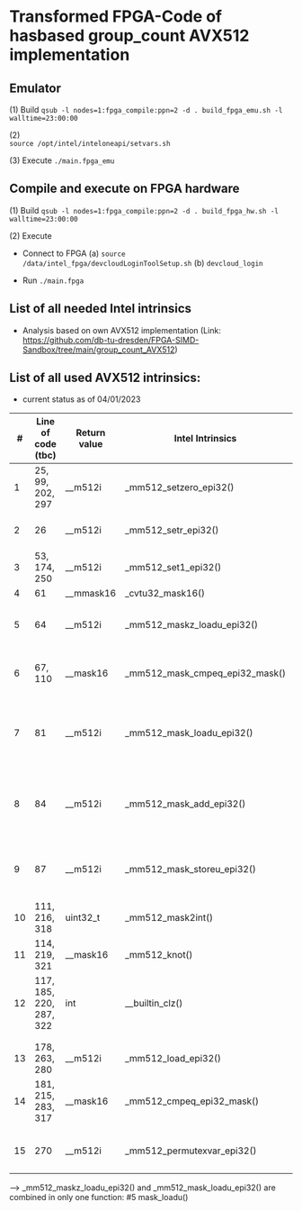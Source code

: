 # Transformed FPGA-Code of hasbased group_count AVX512 implementation 

## Emulator
(1) Build
`qsub -l nodes=1:fpga_compile:ppn=2 -d . build_fpga_emu.sh -l walltime=23:00:00`

(2) 	
`source /opt/intel/inteloneapi/setvars.sh`

(3) Execute
`./main.fpga_emu`

## Compile and execute on FPGA hardware

(1) Build
`qsub -l nodes=1:fpga_compile:ppn=2 -d . build_fpga_hw.sh -l walltime=23:00:00`

(2) Execute
- Connect to FPGA
(a) `source /data/intel_fpga/devcloudLoginToolSetup.sh`
(b) `devcloud_login`

- Run
`./main.fpga`




## List of all needed Intel intrinsics
- Analysis based on own AVX512 implementation (Link: https://github.com/db-tu-dresden/FPGA-SIMD-Sandbox/tree/main/group_count_AVX512)

## List of all used AVX512 intrinsics:
- current status as of 04/01/2023

| # | Line of code (tbc) | Return value | Intel Intrinsics | List of Arguments | used in version of function LinearProbingAVX512 Variantx() | associated function name in FPGA-Code |
| ------------- | ------------- | ------------- | ------------- |------------- | ------------- | ------------- |
| 1 | 25, 99, 202, 297 | __m512i | _mm512_setzero_epi32() | no arguments | global | #1 setzero() |
| 2 | 26 | __m512i | _mm512_setr_epi32() | (int e15, int e14, ... int e1, int e0) | global | #2 setr_16slot() |
| 3 | 53, 174, 250 | __m512i | _mm512_set1_epi32() | (int a) | v1, v2, v3 | #3 set1() |
| 4 | 61 | __mmask16 | _cvtu32_mask16() | (int a) | v1 | #4 cvtu32_mask16() |
| 5 | 64 | __m512i | _mm512_maskz_loadu_epi32() | (__mmask16 k, void const* mem_addr) | v1 | #5 mask_loadu() |
| 6 | 67, 110 | __mask16 | _mm512_mask_cmpeq_epi32_mask() | (__mmask16 k1, __m512i a, __m512i b) | v1 | #6 mask_cmpeq_epi32_mask()  |
| 7 | 81 | __m512i | _mm512_mask_loadu_epi32() | (__m512i src, __mmask16 k, void const* mem_addr) | v1 | #5 mask_loadu()  |
| 8 | 84 | __m512i | _mm512_mask_add_epi32() | (__m512i src, __mmask16 k, __m512i a, __m512i b) | v1 | #7 mask_add_epi32() |
| 9 | 87 | __m512i | _mm512_mask_storeu_epi32() | (void* mem_addr, __mmask16 k, __m512i a) | v1 | #8 mask_storeu_epi32() |
| 10 | 111, 216, 318 | uint32_t | _mm512_mask2int() | (__mmask16 k1) | v1, v2, v3 | #9 mask2int() |
| 11 | 114, 219, 321 | __mask16 | _mm512_knot() | (__mmask16 a) | v1, v2, v3 | #10 knot() |
| 12 | 117, 185, 220, 287, 322 | int | __builtin_clz() | (unsigned int x) | v1, v2, v3 | #11 tbd |
| | | | | | | |
| | | | | | | |
| 13 | 178, 263, 280 | __m512i | _mm512_load_epi32() | (void const* mem_addr) | v2, v3 | #12 load_epi32()) |
| 14 | 181, 215, 283, 317 | __mask16 | _mm512_cmpeq_epi32_mask() | (__m512i a, __m512i b) | v2, v3 | #13 cmpeq_epi32_mask() |
| | | | | | | |
| | | | | | | |
| 15 | 270 | __m512i | _mm512_permutexvar_epi32() | (__m512i idx, __m512i a) | v3 | #14 permutexvar_epi32()  |
| | | | | | |  |

--> _mm512_maskz_loadu_epi32() and _mm512_mask_loadu_epi32() are combined in only one function: #5 mask_loadu() 
